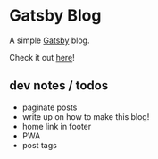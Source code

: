 # Gatsby Blog

A simple [Gatsby](https://gatsbyjs.org) blog.

Check it out [here](https://jist.netlify.com/)!

## dev notes / todos

- paginate posts
- write up on how to make this blog!
- home link in footer
- PWA
- post tags

